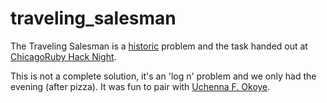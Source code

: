 # traveling_salesman

The Traveling Salesman is a [historic](https://en.wikipedia.org/wiki/Travelling_salesman_problem) problem and the task handed out at [ChicagoRuby Hack Night](http://www.meetup.com/ChicagoRuby/events/229245222/).  

This is not a complete solution, it's an 'log n' problem and we only had the evening (after pizza).  It was fun to pair with [Uchenna F. Okoye](https://github.com/uchennafokoye).   
